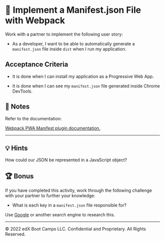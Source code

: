 # 📖 Implement a Manifest.json File with Webpack

Work with a partner to implement the following user story:

* As a developer, I want to be able to automatically generate a `manifest.json` file inside `dist` when I run my application.

## Acceptance Criteria

* It is done when I can install my application as a Progressive Web App.

* It is done when I can see my `manifest.json` file generated inside Chrome DevTools.

## 📝 Notes

Refer to the documentation:

[Webpack PWA Manifest plugin documentation.](https://www.npmjs.com/package/webpack-pwa-manifest)

---

## 💡 Hints

How could our JSON be represented in a JavaScript object? 

## 🏆 Bonus

If you have completed this activity, work through the following challenge with your partner to further your knowledge:

* What is each key in a `manifest.json` file responsible for? 

Use [Google](https://www.google.com) or another search engine to research this.

---
© 2022 edX Boot Camps LLC. Confidential and Proprietary. All Rights Reserved.
